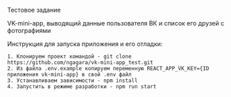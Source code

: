 Тестовое задание

VK-mini-app, выводящий данные пользователя ВК и список его друзей с фотографиями

Инструкция для запуска приложения и его отладки:

    1. Клонируем проект командой - git clone https://github.com/ngagara/vk-mini-app_test.git
    2. Из файла .env.example копируем переменную REACT_APP_VK_KEY={ID приложения vk-mini-app} в свой .env файл
	3. Устанавливаем зависимости - npm install 
    4. Запустить в режиме разработки - npm run start
